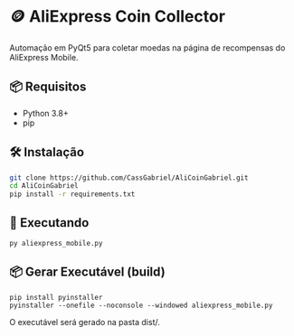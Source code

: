 # 🪙 AliExpress Coin Collector

Automação em PyQt5 para coletar moedas na página de recompensas do AliExpress Mobile.

## 📦 Requisitos

- Python 3.8+
- pip

## 🛠️ Instalação

```bash
git clone https://github.com/CassGabriel/AliCoinGabriel.git
cd AliCoinGabriel
pip install -r requirements.txt
```

## 🚀 Executando

```
py aliexpress_mobile.py
```

## 📦 Gerar Executável (build)
```
pip install pyinstaller
pyinstaller --onefile --noconsole --windowed aliexpress_mobile.py
```

O executável será gerado na pasta dist/.